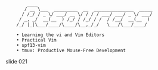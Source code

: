             ____
           / __ \___  _________  __  _______________  _____
          / /_/ / _ \/ ___/ __ \/ / / / ___/ ___/ _ \/ ___/
         / _, _/  __(__  ) /_/ / /_/ / /  / /__/  __(__  )
        /_/ |_|\___/____/\____/\__,_/_/   \___/\___/____/

        • Learning the vi and Vim Editors
        • Practical Vim
        • spf13-vim
        • tmux: Productive Mouse-Free Development

















































































slide 021
